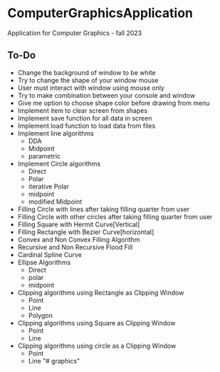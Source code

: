 # ComputerGraphicsApplication
Application for Computer Graphics - fall 2023
## To-Do
- Change the background of window to be white
- Try to change the shape of your window mouse
- User must interact with window using mouse only 
- Try to make combination between your console and window 
- Give me option to choose shape color before drawing from menu
- Implement item to clear screen from shapes
- Implement save function for all data in screen 
- Implement load function to load data from files
- Implement line algorithms
  - DDA
  - Midpoint
  - parametric
- Implement Circle algorithms 
  - Direct
  - Polar
  - iterative Polar
  - midpoint
  - modified Midpoint
- Filling Circle with lines after taking filling quarter from user
- Filling Circle with other circles after taking filling quarter from user
- Filling Square with Hermit Curve[Vertical]
- Filling Rectangle with Bezier Curve[horizontal]
- Convex and Non Convex Filling Algorithm 
- Recursive and Non Recursive Flood Fill
- Cardinal Spline Curve
- Ellipse Algorithms
  - Direct
  - polar
  - midpoint
- Clipping algorithms using Rectangle as Clipping Window 
  - Point
  - Line
  - Polygon
- Clipping algorithms using Square as Clipping Window
  - Point
  - Line
- Clipping algorithms using circle as a Clipping Window
  - Point
  - Line
"# graphics" 
